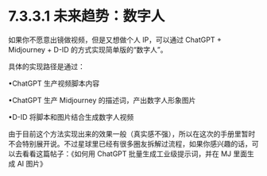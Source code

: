 # 7.3.3.1 未来趋势：数字人

如果你不愿意出镜做视频，但是又想做个人 IP，可以通过 ChatGPT + Midjourney + D-ID 的方式实现简单版的“数字人”。

具体的实现路径是通过：

•ChatGPT 生产视频脚本内容

•ChatGPT 生产 Midjourney 的描述词，产出数字人形象图片

•D-ID 将脚本和图片结合生成数字人视频

由于目前这个方法实现出来的效果一般（真实感不强），所以在这次的手册里暂时不会特别展开说。不过星球里已经有很多圈友拆解过流程，如果你感兴趣的话，可以去看看这篇帖子：《如何用 ChatGPT 批量生成工业级提示词，并在 MJ 里面生成 AI 图片》